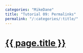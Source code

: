 ```yaml
---
categories: "MikeDane"
title: "Tutorial 09: Permalinks"
permalink: "/:categories/:title/"
---
```


# [{{ page.title }}](https://youtu.be/938jDG_YPdc)


